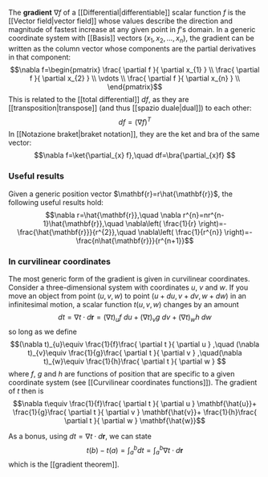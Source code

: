 The **gradient** $\nabla f$ of a [[Differential|differentiable]] scalar function $f$ is the [[Vector field|vector field]] whose values describe the direction and magnitude of fastest increase at any given point in $f$'s domain. In a generic coordinate system with [[Basis]] vectors $(x_{1},x_{2},\ldots,x_{n})$, the gradient can be written as the column vector whose components are the partial derivatives in that component:
$$\nabla f=\begin{pmatrix}
\frac{ \partial f }{ \partial x_{1} } \\
\frac{ \partial f }{ \partial x_{2} } \\
\vdots \\
\frac{ \partial f }{ \partial x_{n} } \\
\end{pmatrix}$$
This is related to the [[total differential]] $df$, as they are [[transposition|transpose]] (and thus [[spazio duale|dual]]) to each other:
$$df=(\nabla f)^{T}$$
In [[Notazione braket|braket notation]], they are the ket and bra of the same vector:
$$\nabla f=\ket{\partial_{x} f},\quad df=\bra{\partial_{x}f} $$
### Useful results
Given a generic position vector $\mathbf{r}=r\hat{\mathbf{r}}$, the following useful results hold:
$$\nabla r=\hat{\mathbf{r}},\quad \nabla r^{n}=nr^{n-1}\hat{\mathbf{r}},\quad \nabla\left( \frac{1}{r} \right)=- \frac{\hat{\mathbf{r}}}{r^{2}},\quad \nabla\left( \frac{1}{r^{n}} \right)=- \frac{n\hat{\mathbf{r}}}{r^{n+1}}$$
### In curvilinear coordinates
The most generic form of the gradient is given in curvilinear coordinates. Consider a three-dimensional system with coordinates $u$, $v$ and $w$. If you move an object from point $(u,v,w)$ to point $(u+du,v+dv,w+dw)$ in an infinitesimal motion, a scalar function $t(u,v,w)$ changes by an amount
$$dt=\nabla t\cdot d\mathbf{r}=(\nabla t)_{u}f\ du+(\nabla t)_{v}g\ dv+(\nabla t)_{w}h\ dw$$
so long as we define
$$(\nabla t)_{u}\equiv \frac{1}{f}\frac{ \partial t }{ \partial u } ,\quad (\nabla t)_{v}\equiv \frac{1}{g}\frac{ \partial t }{ \partial v } ,\quad(\nabla t)_{w}\equiv \frac{1}{h}\frac{ \partial t }{ \partial w } $$
where $f$, $g$ and $h$ are functions of position that are specific to a given coordinate system (see [[Curvilinear coordinates functions]]). The gradient of $t$ then is
$$\nabla t\equiv \frac{1}{f}\frac{ \partial t }{ \partial u } \mathbf{\hat{u}}+ \frac{1}{g}\frac{ \partial t }{ \partial v } \mathbf{\hat{v}}+ \frac{1}{h}\frac{ \partial t }{ \partial w } \mathbf{\hat{w}}$$

As a bonus, using $dt=\nabla t\cdot d\mathbf{r}$, we can state
$$t(b)-t(a)=\int_{a}^{b}dt=\int_{a}^{b}\nabla t\cdot d\mathbf{r}$$
which is the [[gradient theorem]].
